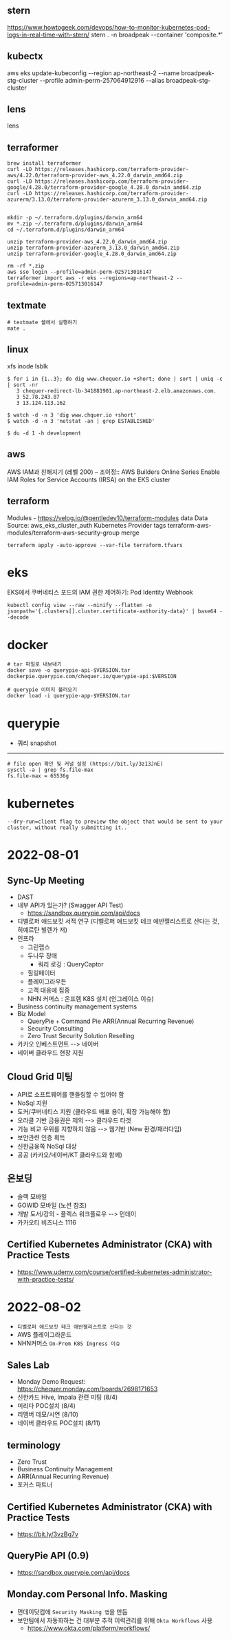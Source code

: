 
## stern
https://www.howtogeek.com/devops/how-to-monitor-kubernetes-pod-logs-in-real-time-with-stern/
stern . -n broadpeak --container 'composite.*'

## kubectx
aws eks update-kubeconfig --region ap-northeast-2 --name broadpeak-stg-cluster --profile admin-perm-257064912916 --alias broadpeak-stg-cluster

## lens
lens

## terraformer

```
brew install terraformer
curl -LO https://releases.hashicorp.com/terraform-provider-aws/4.22.0/terraform-provider-aws_4.22.0_darwin_amd64.zip
curl -LO https://releases.hashicorp.com/terraform-provider-google/4.28.0/terraform-provider-google_4.28.0_darwin_amd64.zip
curl -LO https://releases.hashicorp.com/terraform-provider-azurerm/3.13.0/terraform-provider-azurerm_3.13.0_darwin_amd64.zip


mkdir -p ~/.terraform.d/plugins/darwin_arm64
mv *.zip ~/.terraform.d/plugins/darwin_arm64
cd ~/.terraform.d/plugins/darwin_arm64

unzip terraform-provider-aws_4.22.0_darwin_amd64.zip
unzip terraform-provider-azurerm_3.13.0_darwin_amd64.zip
unzip terraform-provider-google_4.28.0_darwin_amd64.zip

rm -rf *.zip
aws sso login --profile=admin-perm-025713016147
terraformer import aws -r eks --regions=ap-northeast-2 --profile=admin-perm-025713016147

```

## textmate 

```
# textmate 쉘에서 실행하기 
mate .
```

## linux
xfs
inode
lsblk

```
$ for i in {1..3}; do dig www.chequer.io +short; done | sort | uniq -c | sort -nr
   3 chequer-redirect-lb-341881901.ap-northeast-2.elb.amazonaws.com.
   3 52.78.243.87
   3 13.124.113.162

$ watch -d -n 3 'dig www.chquer.io +short'
$ watch -d -n 3 'netstat -an | grep ESTABLISHED'   
```

```
$ du -d 1 -h development
```

## aws
AWS IAM과 친해지기 (레벨 200) – 조이정:: AWS Builders Online Series
Enable IAM Roles for Service Accounts (IRSA) on the EKS cluster

## terraform
Modules - https://velog.io/@gentledev10/terraform-modules
data
Data Source: aws_eks_cluster_auth
Kubernetes Provider
tags
terraform-aws-modules/terraform-aws-security-group
merge

```
terraform apply -auto-approve --var-file terraform.tfvars
```

# eks
EKS에서 쿠버네티스 포드의 IAM 권한 제어하기: Pod Identity Webhook

```
kubectl config view --raw --minify --flatten -o jsonpath='{.clusters[].cluster.certificate-authority-data}' | base64 --decode
```

# docker
```
# tar 파일로 내보내기
docker save -o querypie-api-$VERSION.tar dockerpie.querypie.com/chequer.io/querypie-api:$VERSION

# querypie 이미지 불러오기
docker load -i querypie-app-$VERSION.tar
```

# querypie

- 쿼리 snapshot

---

```
# file open 확인 및 커널 설정 (https://bit.ly/3z13JnE)
sysctl -a | grep fs.file-max
fs.file-max = 65536g
```

# kubernetes

```
--dry-run=client flag to preview the object that would be sent to your cluster, without really submitting it..
```

# 2022-08-01 
## Sync-Up Meeting

- DAST
- 내부 API가 있는가? (Swagger API Test)
  - https://sandbox.querypie.com/api/docs
- 디벨로퍼 애드보킷 서적 연구 (디벨로퍼 애드보킷 테크 에반젤리스트로 산다는 것, 히예르탄 빌렌가 저)
- 인프라
  - 그린랩스
  - 두나무 장애
    - 쿼리 로깅 : QueryCaptor
  - 힐링페이터
  - 플레이그라우든
  - 고객 대응에 집중 
  - NHN 커머스 : 온프렘 K8S 설치 (인그레이스 이슈)
- Business continuity management systems
- Biz Model
  - QueryPie + Command Pie ARR(Annual Recurring Revenue)
  - Security Consulting
  - Zero Trust Security Solution Reselling
- 카카오 인베스트먼트 --> 네이버
- 네이버 클라우드 현장 지원  


## Cloud Grid 미팅
- API로 소프트웨어를 핸들링할 수 있어야 함 
- NoSql 지원
- 도커/쿠버네티스 지원 (클라우드 배포 용이, 확장 가능해야 함)
- 오라클 기반 금융권은 제외 --> 클라우드 타겟
- 기능 비교 우위를 지향하지 않음 --> 웹기반 (New 환경/패러다임) 
- 보안관련 인증 획득
- 신한금융쪽 NoSql 대상
- 공공 (카카오/네이버/KT 클라우드와 함께)

## 온보딩
- 슬랙 모바일
- GOWID 모바일 (노션 참조)
- 개발 도서/강의 - 플렉스 워크플로우 --> 먼데이
- 카카오티 비즈니스 1116

## Certified Kubernetes Administrator (CKA) with Practice Tests
- https://www.udemy.com/course/certified-kubernetes-administrator-with-practice-tests/


# 2022-08-02

- `디벨로퍼 애드보킷 테크 에반젤리스트로 산다는 것`
- AWS 플레이그라운드
- NHN커머스 `On-Prem K8S Ingress 이슈`

## Sales Lab
- Monday Demo Request: https://chequer.monday.com/boards/2698171653
- 신한카드 Hive, Impala 관련 미팅 (8/4)
- 미리다 POC설치 (8/4)
- 리맴버 데모/시연 (8/10)
- 네이버 클라우드 POC설치 (8/11)

## terminology
- Zero Trust
- Business Continuity Management
- ARR(Annual Recurring Revenue)
- 포커스 파트너

## Certified Kubernetes Administrator (CKA) with Practice Tests
- https://bit.ly/3vzBg7v

## QueryPie API (0.9)
- https://sandbox.querypie.com/api/docs

## Monday.com Personal Info. Masking
- 먼데이닷컴에 `Security Masking 앱`을 만듬
- 보안팀에서 자동화하는 건 대부분 추적 이력관리를 위해 `Okta Workflows` 사용
  -  https://www.okta.com/platform/workflows/








